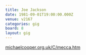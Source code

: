 ```yaml
---
title: Joe Jackson
date: 1981-09-01T19:00:00.000Z
venue: v2167
categories: gig
board: 8
layout: gig
---
```

<a rel="nofollow noopener" href="http://michaelcooper.org.uk/C/mecca.htm">michaelcooper.org.uk/C/mecca.htm</a>